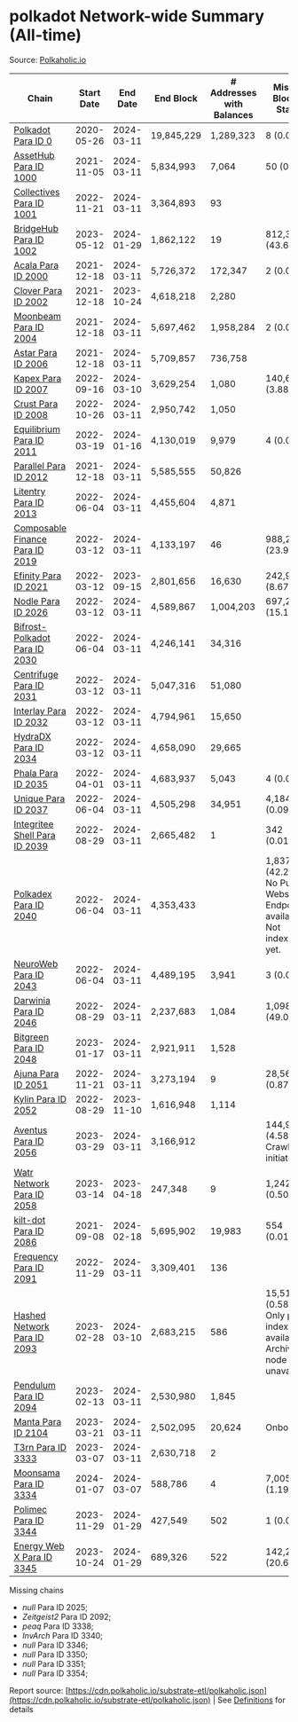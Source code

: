 # polkadot Network-wide Summary (All-time)

Source: [Polkaholic.io](https://polkaholic.io)


| Chain            | Start Date | End Date | End Block | # Addresses with Balances | Missing Blocks / Status |
| ---------------- | ---------- | ---------| --------- | ------------------------- | ----------------------- |
| [Polkadot Para ID 0](/polkadot/0-polkadot) | 2020-05-26 | 2024-03-11 | 19,845,229 |  1,289,323 | 8 (0.00%)  |
| [AssetHub Para ID 1000](/polkadot/1000-assethub) | 2021-11-05 | 2024-03-11 | 5,834,993 |  7,064 | 50 (0.00%)  |
| [Collectives Para ID 1001](/polkadot/1001-collectives) | 2022-11-21 | 2024-03-11 | 3,364,893 |  93 |    |
| [BridgeHub Para ID 1002](/polkadot/1002-bridgehub) | 2023-05-12 | 2024-01-29 | 1,862,122 |  19 | 812,302 (43.62%)  |
| [Acala Para ID 2000](/polkadot/2000-acala) | 2021-12-18 | 2024-03-11 | 5,726,372 |  172,347 | 2 (0.00%)  |
| [Clover Para ID 2002](/polkadot/2002-clover) | 2021-12-18 | 2023-10-24 | 4,618,218 |  2,280 |    |
| [Moonbeam Para ID 2004](/polkadot/2004-moonbeam) | 2021-12-18 | 2024-03-11 | 5,697,462 |  1,958,284 | 2 (0.00%)  |
| [Astar Para ID 2006](/polkadot/2006-astar) | 2021-12-18 | 2024-03-11 | 5,709,857 |  736,758 |    |
| [Kapex Para ID 2007](/polkadot/2007-kapex) | 2022-09-16 | 2024-03-10 | 3,629,254 |  1,080 | 140,668 (3.88%)  |
| [Crust Para ID 2008](/polkadot/2008-crust) | 2022-10-26 | 2024-03-11 | 2,950,742 |  1,050 |    |
| [Equilibrium Para ID 2011](/polkadot/2011-equilibrium) | 2022-03-19 | 2024-01-16 | 4,130,019 |  9,979 | 4 (0.00%)  |
| [Parallel Para ID 2012](/polkadot/2012-parallel) | 2021-12-18 | 2024-03-11 | 5,585,555 |  50,826 |    |
| [Litentry Para ID 2013](/polkadot/2013-litentry) | 2022-06-04 | 2024-03-11 | 4,455,604 |  4,871 |    |
| [Composable Finance Para ID 2019](/polkadot/2019-composable) | 2022-03-12 | 2024-03-11 | 4,133,197 |  46 | 988,228 (23.91%)  |
| [Efinity Para ID 2021](/polkadot/2021-efinity) | 2022-03-12 | 2023-09-15 | 2,801,656 |  16,630 | 242,949 (8.67%)  |
| [Nodle Para ID 2026](/polkadot/2026-nodle) | 2022-03-12 | 2024-03-11 | 4,589,867 |  1,004,203 | 697,249 (15.19%)  |
| [Bifrost-Polkadot Para ID 2030](/polkadot/2030-bifrost) | 2022-06-04 | 2024-03-11 | 4,246,141 |  34,316 |    |
| [Centrifuge Para ID 2031](/polkadot/2031-centrifuge) | 2022-03-12 | 2024-03-11 | 5,047,316 |  51,080 |    |
| [Interlay Para ID 2032](/polkadot/2032-interlay) | 2022-03-12 | 2024-03-11 | 4,794,961 |  15,650 |    |
| [HydraDX Para ID 2034](/polkadot/2034-hydradx) | 2022-03-12 | 2024-03-11 | 4,658,090 |  29,665 |    |
| [Phala Para ID 2035](/polkadot/2035-phala) | 2022-04-01 | 2024-03-11 | 4,683,937 |  5,043 | 4 (0.00%)  |
| [Unique Para ID 2037](/polkadot/2037-unique) | 2022-06-04 | 2024-03-11 | 4,505,298 |  34,951 | 4,184 (0.09%)  |
| [Integritee Shell Para ID 2039](/polkadot/2039-integritee) | 2022-08-29 | 2024-03-11 | 2,665,482 |  1 | 342 (0.01%)  |
| [Polkadex Para ID 2040](/polkadot/2040-polkadex) | 2022-06-04 | 2024-03-11 | 4,353,433 |   | 1,837,152 (42.20%) No Public Websocket Endpoint available: Not indexing yet. |
| [NeuroWeb Para ID 2043](/polkadot/2043-neuroweb) | 2022-06-04 | 2024-03-11 | 4,489,195 |  3,941 | 3 (0.00%)  |
| [Darwinia Para ID 2046](/polkadot/2046-darwinia) | 2022-08-29 | 2024-03-11 | 2,237,683 |  1,084 | 1,098,047 (49.07%)  |
| [Bitgreen Para ID 2048](/polkadot/2048-bitgreen) | 2023-01-17 | 2024-03-11 | 2,921,911 |  1,528 |    |
| [Ajuna Para ID 2051](/polkadot/2051-ajuna) | 2022-11-21 | 2024-03-11 | 3,273,194 |  9 | 28,565 (0.87%)  |
| [Kylin Para ID 2052](/polkadot/2052-kylin) | 2022-08-29 | 2023-11-10 | 1,616,948 |  1,114 |    |
| [Aventus Para ID 2056](/polkadot/2056-aventus) | 2023-03-29 | 2024-03-11 | 3,166,912 |   | 144,921 (4.58%) Crawling initiated |
| [Watr Network Para ID 2058](/polkadot/2058-watr) | 2023-03-14 | 2023-04-18 | 247,348 |  9 | 1,242 (0.50%)  |
| [kilt-dot Para ID 2086](/polkadot/2086-kilt) | 2021-09-08 | 2024-02-18 | 5,695,902 |  19,983 | 554 (0.01%)  |
| [Frequency Para ID 2091](/polkadot/2091-frequency) | 2022-11-29 | 2024-03-11 | 3,309,401 |  136 |    |
| [Hashed Network Para ID 2093](/polkadot/2093-hashed) | 2023-02-28 | 2024-03-10 | 2,683,215 |  586 | 15,510 (0.58%) Only partial index available: Archive node unavailable |
| [Pendulum Para ID 2094](/polkadot/2094-pendulum) | 2023-02-13 | 2024-03-11 | 2,530,980 |  1,845 |    |
| [Manta Para ID 2104](/polkadot/2104-manta) | 2023-03-21 | 2024-03-11 | 2,502,095 |  20,624 |   Onboarding |
| [T3rn Para ID 3333](/polkadot/3333-t3rn) | 2023-03-07 | 2024-03-11 | 2,630,718 |  2 |    |
| [Moonsama Para ID 3334](/polkadot/3334-moonsama) | 2024-01-07 | 2024-03-07 | 588,786 |  4 | 7,005 (1.19%)  |
| [Polimec Para ID 3344](/polkadot/3344-polimec) | 2023-11-29 | 2024-01-29 | 427,549 |  502 | 1 (0.00%)  |
| [Energy Web X Para ID 3345](/polkadot/3345-energywebx) | 2023-10-24 | 2024-01-29 | 689,326 |  522 | 142,272 (20.64%)  |

Missing chains


* *null* Para ID 2025; 
* *Zeitgeist2* Para ID 2092; 
* *peaq* Para ID 3338; 
* *InvArch* Para ID 3340; 
* *null* Para ID 3346; 
* *null* Para ID 3350; 
* *null* Para ID 3351; 
* *null* Para ID 3354; 

Report source: [https://cdn.polkaholic.io/substrate-etl/polkaholic.json](https://cdn.polkaholic.io/substrate-etl/polkaholic.json) | See [Definitions](/DEFINITIONS.md) for details
